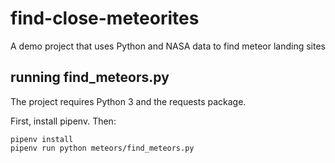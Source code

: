 # find-close-meteorites
A demo project that uses Python and NASA data to find meteor landing sites

## running find_meteors.py

The project requires Python 3 and the requests package.

First, install pipenv. Then:

```
pipenv install
pipenv run python meteors/find_meteors.py
```
